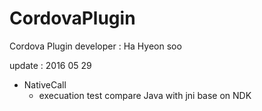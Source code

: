# CordovaPlugin

Cordova Plugin 
developer : Ha Hyeon soo

update : 2016 05 29

- NativeCall
  - execuation test compare Java with jni base on NDK
